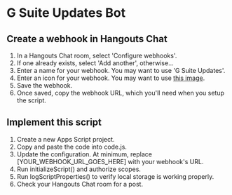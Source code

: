 # G Suite Updates Bot

## Create a webhook in Hangouts Chat
1. In a Hangouts Chat room, select 'Configure webhooks'.
2. If one already exists, select 'Add another', otherwise...
3. Enter a name for your webhook. You may want to use 'G Suite Updates'.
4. Enter an icon for your webhook. You may want to use [this image](https://lh3.googleusercontent.com/proxy/Avi9GdfQQrgH3Iyy7f92yR4NElOpiq46VzMwnCWAFJRvj_GU_r2f2aUdKDNiQfchDKg50O2jj445ohIY_TuGoGyDGWVZVcedIMAwuM7eKX88ymDx40A=s88-c).
5. Save the webhook.
6. Once saved, copy the webhook URL, which you'll need when you setup the script.

## Implement this script
1. Create a new Apps Script project.
2. Copy and paste the code into code.js.
3. Update the configuration. At minimum, replace [YOUR_WEBHOOK_URL_GOES_HERE] with your webhook's URL.
4. Run initializeScript() and authorize scopes.
5. Run logScriptProperties() to verify local storage is working properly.
6. Check your Hangouts Chat room for a post.
